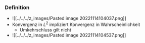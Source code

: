 ### Definition
+ ![[../../../z_images/Pasted image 20221114104037.png]]
+ Konvergenz in $L^2$ impliziert Konvergenz in Wahrscheinlichkeit
	+ Umkehrschluss gilt nicht
+ ![[../../../z_images/Pasted image 20221114104537.png]]